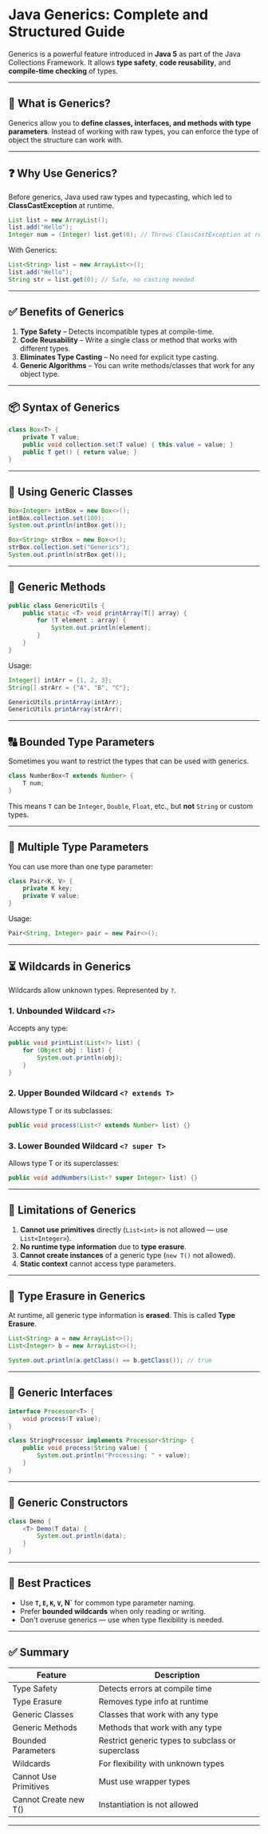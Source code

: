 
# Java Generics: Complete and Structured Guide

Generics is a powerful feature introduced in **Java 5** as part of the Java Collections Framework. It allows **type safety**, **code reusability**, and **compile-time checking** of types.

---

## 🔰 What is Generics?

Generics allow you to **define classes, interfaces, and methods with type parameters**. Instead of working with raw types, you can enforce the type of object the structure can work with.

---

## ❓ Why Use Generics?

Before generics, Java used raw types and typecasting, which led to **ClassCastException** at runtime.

```java
List list = new ArrayList();
list.add("Hello");
Integer num = (Integer) list.get(0); // Throws ClassCastException at runtime
```

With Generics:

```java
List<String> list = new ArrayList<>();
list.add("Hello");
String str = list.get(0); // Safe, no casting needed
```

---

## ✅ Benefits of Generics

1. **Type Safety** – Detects incompatible types at compile-time.
2. **Code Reusability** – Write a single class or method that works with different types.
3. **Eliminates Type Casting** – No need for explicit type casting.
4. **Generic Algorithms** – You can write methods/classes that work for any object type.

---

## 📦 Syntax of Generics

```java
class Box<T> {
    private T value;
    public void collection.set(T value) { this.value = value; }
    public T get() { return value; }
}
```

---

## 🧪 Using Generic Classes

```java
Box<Integer> intBox = new Box<>();
intBox.collection.set(100);
System.out.println(intBox.get());

Box<String> strBox = new Box<>();
strBox.collection.set("Generics");
System.out.println(strBox.get());
```

---

## 🧮 Generic Methods

```java
public class GenericUtils {
    public static <T> void printArray(T[] array) {
        for (T element : array) {
            System.out.println(element);
        }
    }
}
```

Usage:

```java
Integer[] intArr = {1, 2, 3};
String[] strArr = {"A", "B", "C"};

GenericUtils.printArray(intArr);
GenericUtils.printArray(strArr);
```

---

## 🔠 Bounded Type Parameters

Sometimes you want to restrict the types that can be used with generics.

```java
class NumberBox<T extends Number> {
    T num;
}
```

This means `T` can be `Integer`, `Double`, `Float`, etc., but **not** `String` or custom types.

---

## 🔄 Multiple Type Parameters

You can use more than one type parameter:

```java
class Pair<K, V> {
    private K key;
    private V value;
}
```

Usage:

```java
Pair<String, Integer> pair = new Pair<>();
```

---

## ⏳ Wildcards in Generics

Wildcards allow unknown types. Represented by `?`.

### 1. **Unbounded Wildcard `<?>`**

Accepts any type:

```java
public void printList(List<?> list) {
    for (Object obj : list) {
        System.out.println(obj);
    }
}
```

### 2. **Upper Bounded Wildcard `<? extends T>`**

Allows type T or its subclasses:

```java
public void process(List<? extends Number> list) {}
```

### 3. **Lower Bounded Wildcard `<? super T>`**

Allows type T or its superclasses:

```java
public void addNumbers(List<? super Integer> list) {}
```

---

## 🚫 Limitations of Generics

1. **Cannot use primitives** directly (`List<int>` is not allowed — use `List<Integer>`).
2. **No runtime type information** due to **type erasure**.
3. **Cannot create instances** of a generic type (`new T()` not allowed).
4. **Static context** cannot access type parameters.

---

## 🔄 Type Erasure in Generics

At runtime, all generic type information is **erased**. This is called **Type Erasure**.

```java
List<String> a = new ArrayList<>();
List<Integer> b = new ArrayList<>();

System.out.println(a.getClass() == b.getClass()); // true
```

---

## 🧵 Generic Interfaces

```java
interface Processor<T> {
    void process(T value);
}

class StringProcessor implements Processor<String> {
    public void process(String value) {
        System.out.println("Processing: " + value);
    }
}
```

---

## 🧰 Generic Constructors

```java
class Demo {
    <T> Demo(T data) {
        System.out.println(data);
    }
}
```

---

## 🧪 Best Practices

- Use **`T`, `E`, `K`, `V`, N`** for common type parameter naming.
- Prefer **bounded wildcards** when only reading or writing.
- Don't overuse generics — use when type flexibility is needed.

---

## ✅ Summary

| Feature                 | Description                                           |
|-------------------------|-------------------------------------------------------|
| Type Safety             | Detects errors at compile time                        |
| Type Erasure            | Removes type info at runtime                          |
| Generic Classes         | Classes that work with any type                       |
| Generic Methods         | Methods that work with any type                       |
| Bounded Parameters      | Restrict generic types to subclass or superclass      |
| Wildcards               | For flexibility with unknown types                    |
| Cannot Use Primitives   | Must use wrapper types                                |
| Cannot Create new T()   | Instantiation is not allowed                          |

---
